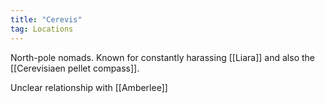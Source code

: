 ```yaml
---
title: "Cerevis"
tag: Locations
---
```


North-pole nomads. Known for constantly harassing [[Liara]] and also the [[Cerevisiaen pellet compass]].

Unclear relationship with [[Amberlee]]
